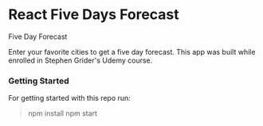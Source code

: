 # React Five Days Forecast
Five Day Forecast

Enter your favorite cities to get a five day forecast. This app was built while enrolled in Stephen Grider's Udemy course.

### Getting Started

For getting started with this repo run:

> npm install
> npm start

